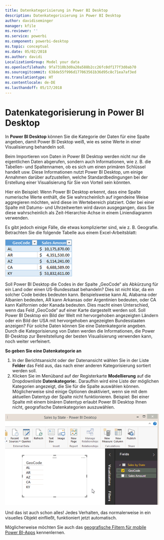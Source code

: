 ```yaml
---
title: Datenkategorisierung in Power BI Desktop
description: Datenkategorisierung in Power BI Desktop
author: davidiseminger
manager: kfile
ms.reviewer: ''
ms.service: powerbi
ms.component: powerbi-desktop
ms.topic: conceptual
ms.date: 05/02/2018
ms.author: davidi
LocalizationGroup: Model your data
ms.openlocfilehash: 9fa7310b3d0a20a588b2cc26fc0df177f3d0ab70
ms.sourcegitcommit: 638de55f996d177063561b36d95c8c71ea7af3ed
ms.translationtype: HT
ms.contentlocale: de-DE
ms.lasthandoff: 05/17/2018
---
```

# <a name="data-categorization-in-power-bi-desktop"></a>Datenkategorisierung in Power BI Desktop
In **Power BI Desktop** können Sie die Kategorie der Daten für eine Spalte angeben, damit Power BI Desktop weiß, wie es seine Werte in einer Visualisierung behandeln soll.

Beim Importieren von Daten in Power BI Desktop werden nicht nur die eigentlichen Daten abgerufen, sondern auch Informationen, wie z. B. die Tabellen- und Spaltennamen, ob es sich um einen primären Schlüssel handelt usw.  Diese Informationen nutzt Power BI Desktop, um einige Annahmen darüber aufzustellen, welche Standardbedingungen bei der Erstellung einer Visualisierung für Sie von Vorteil sein könnten. 

Hier ein Beispiel: Wenn Power BI Desktop erkennt, dass eine Spalte numerische Werte enthält, die Sie wahrscheinlich auf irgendeine Weise aggregieren möchten, wird diese im Wertebereich platziert. Oder bei einer Spalte mit Datums- und Uhrzeitwerten wird davon ausgegangen, dass Sie diese wahrscheinlich als Zeit-Hierarchie-Achse in einem Liniendiagramm verwenden.

Es gibt jedoch einige Fälle, die etwas komplizierter sind, wie z. B. Geografie. Betrachten Sie die folgende Tabelle aus einem Excel-Arbeitsblatt:

![](media/desktop-data-categorization/datacategorizationtable.png)

Soll Power BI Desktop die Codes in der Spalte „GeoCode“ als Abkürzung für ein Land oder einen US-Bundesstaat behandeln?  Dies ist nicht klar, da ein solcher Code beides bedeuten kann.  Beispielsweise kann AL Alabama oder Albanien bedeuten, AR kann Arkansas oder Argentinien bedeuten, oder CA kann Kalifornien oder Kanada bedeuten. Dies macht einen Unterschied, wenn das Feld „GeoCode“ auf einer Karte dargestellt werden soll.  Soll Power BI Desktop ein Bild der Welt mit hervorgehoben angezeigten Ländern oder ein Bild der USA mit hervorgehoben angezeigten Bundesstaaten anzeigen?  Für solche Daten können Sie eine Datenkategorie angeben. Durch die Kategorisierung von Daten werden die Informationen, die Power BI-Desktop zur Bereitstellung der besten Visualisierung verwenden kann, noch weiter verfeinert.  

**So geben Sie eine Datenkategorie an**

1. In der Berichtsansicht oder der Datenansicht wählen Sie in der Liste **Felder** das Feld aus, das nach einer anderen Kategorisierung sortiert werden soll.
2. Klicken Sie im Menüband auf der Registerkarte **Modellierung** auf die Dropdownliste **Datenkategorie:**.  Daraufhin wird eine Liste der möglichen Kategorien angezeigt, die Sie für die Spalte auswählen können.  Möglicherweise sind einige Optionen deaktiviert, wenn sie mit dem aktuellen Datentyp der Spalte nicht funktionieren.  Beispiel: Bei einer Spalte mit einem binären Datentyp erlaubt Power BI Desktop Ihnen nicht, geografische Datenkategorien auszuwählen. 

![](media/desktop-data-categorization/datacategorization.gif)

Und das ist auch schon alles!  Jedes Verhalten, das normalerweise in ein visuelles Objekt einfließt, funktioniert jetzt automatisch.  

Möglicherweise möchten Sie auch das [geografische Filtern für mobile Power BI-Apps](desktop-mobile-geofiltering.md) kennenlernen.

